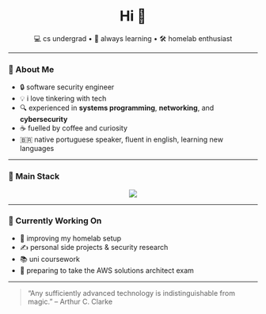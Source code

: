 <!-- README.md -->

<h1 align="center">Hi 👋</h1>
<p align="center">
  💻 cs undergrad • 🧠 always learning • 🛠️ homelab enthusiast
</p>

---

### 🧭 About Me

- 🔒 software security engineer
- 💡 i love tinkering with tech
- 🔍 experienced in **systems programming**, **networking**, and **cybersecurity**
- ☕ fuelled by coffee and curiosity
- 🇧🇷 native portuguese speaker, fluent in english, learning new languages

---

### 🧰 Main Stack

<p align="center">
  <img src="https://skillicons.dev/icons?i=linux,neovim,nodejs,bash,ts,c" />
</p>

---

### 🎯 Currently Working On

- 🔧 improving my homelab setup
- ✍️ personal side projects & security research
- 📚 uni coursework
- 📘 preparing to take the AWS solutions architect exam

---

> “Any sufficiently advanced technology is indistinguishable from magic.” – Arthur C. Clarke


